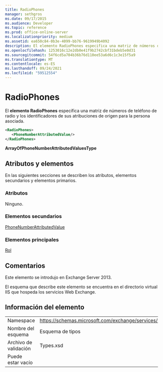 ```yaml
---
title: RadioPhones
manager: sethgros
ms.date: 09/17/2015
ms.audience: Developer
ms.topic: reference
ms.prod: office-online-server
ms.localizationpriority: medium
ms.assetid: ea650c84-0b3e-4099-bb76-9619949b4092
description: El elemento RadioPhones especifica una matriz de números de teléfono de radio y los identificadores de sus atribuciones de origen para la persona asociada.
ms.openlocfilehash: 1253016c12e2db0e41f9b2742cbf31bdeb5e0d31
ms.sourcegitcommit: 54f6cd5a704b36b76d110ee53a6d6c1c3e15f5a9
ms.translationtype: MT
ms.contentlocale: es-ES
ms.lasthandoff: 09/24/2021
ms.locfileid: "59512554"
---
```

# <a name="radiophones"></a>RadioPhones

El **elemento RadioPhones** especifica una matriz de números de teléfono de radio y los identificadores de sus atribuciones de origen para la persona asociada. 
  
```XML
<RadioPhones>
   <PhoneNumberAttributedValue/>
</RadioPhones>
```

 **ArrayOfPhoneNumberAttributedValuesType**
## <a name="attributes-and-elements"></a>Atributos y elementos

En las siguientes secciones se describen los atributos, elementos secundarios y elementos primarios.
  
### <a name="attributes"></a>Atributos

Ninguno.
  
### <a name="child-elements"></a>Elementos secundarios

[PhoneNumberAttributedValue](phonenumberattributedvalue.md)
  
### <a name="parent-elements"></a>Elementos principales

[Rol](persona.md)
  
## <a name="remarks"></a>Comentarios

Este elemento se introdujo en Exchange Server 2013.
  
El esquema que describe este elemento se encuentra en el directorio virtual IIS que hospeda los servicios Web Exchange.
  
## <a name="element-information"></a>Información del elemento

|||
|:-----|:-----|
|Namespace  <br/> |https://schemas.microsoft.com/exchange/services/2006/types  <br/> |
|Nombre del esquema  <br/> |Esquema de tipos  <br/> |
|Archivo de validación  <br/> |Types.xsd  <br/> |
|Puede estar vacío  <br/> ||
   

